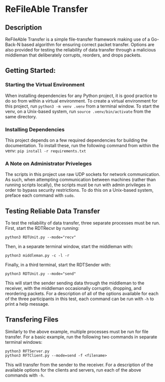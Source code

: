 # ReFileAble Transfer

## Description
ReFileAble Transfer is a simple file-transfer framework making use of a Go-Back-N based algorithm for ensuring
correct packet transfer. Options are also provided for testing the reliability of data transfer through a malicious
middleman that deliberately corrupts, reorders, and drops packets. 

## Getting Started:
### Starting the Virtual Environment
When installing dependencies for any Python project, it is good practice to do so from within a virtual environment.
To create a virtual environment for this project, run `python3 -m venv .venv` from a terminal window. 
To start the venv, on a Unix-based system, run `source .venv/bin/activate` from the same directory.

### Installing Dependencies
This project depends on a few required dependencies for building the documentation. To install these,
run the following command from within the venv:
`pip install -r requirements.txt`

### A Note on Administrator Priveleges
The scripts in this project use raw UDP sockets for network communication. As such, when attempting communication 
between machines (rather than running scripts locally), the scripts must be run with admin privileges in order to 
bypass security restrictions. To do this on a Unix-based system, preface each command with `sudo`.

## Testing Reliable Data Transfer
To test the reliability of data transfer, three separate processes must be run. First, start the RDTRecvr by running: 
```
python3 RDTUnit.py --mode="recv"
```
Then, in a separate terminal window, start the middleman with: 
```
python3 middleman.py -c -l -r
```
Finally, in a third terminal, start the RDTSender with: 
```
python3 RDTUnit.py --mode="send"
```
This will start the sender sending data through the middleman to the receiver, with the middleman occasionally
corruptin, dropping, and reordering packets. For a description of all of the options available for each of the three
participants in this test, each command can be run with `-h` to print a help message. 


## Transfering Files
Similarly to the above example, multiple processes must be run for file transfer. For a basic example, run the following
two commands in separate terminal windows: 
```
python3 RFTServer.py
python3 RFTClient.py --mode=send -f <filename>
```
This will transfer <filename> from the sender to the receiver. For a description of the available options for the clients 
and servers, run each of the above commands with `-h`. 

